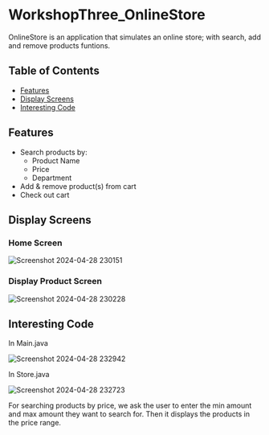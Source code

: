 # WorkshopThree_OnlineStore

OnlineStore is an application that simulates an online store; with search, add and remove products funtions. 
## Table of Contents

- [Features](#features)
- [Display Screens](#display-screens)
- [Interesting Code](#interesting-code)

## Features
- Search products by:
  - Product Name
  - Price
  - Department
- Add & remove product(s) from cart
- Check out cart

## Display Screens
### Home Screen
![Screenshot 2024-04-28 230151](https://github.com/OGPrago/WorkshopThree_OnlineStore/assets/37696960/40a858c4-7f23-4c7c-88cf-c451489e968e)

### Display Product Screen
![Screenshot 2024-04-28 230228](https://github.com/OGPrago/WorkshopThree_OnlineStore/assets/37696960/536a85ae-2d1c-4655-ac90-4c959fec6523)

## Interesting Code
In Main.java

![Screenshot 2024-04-28 232942](https://github.com/OGPrago/WorkshopThree_OnlineStore/assets/37696960/26aa27b3-0e8b-4fc1-ad92-5d2c53209cb4)

In Store.java

![Screenshot 2024-04-28 232723](https://github.com/OGPrago/WorkshopThree_OnlineStore/assets/37696960/bda28411-1789-429f-8af6-4fea8f389b46)

For searching products by price, we ask the user to enter the min amount and max amount they want to search for. Then it displays the products in the price range. 
